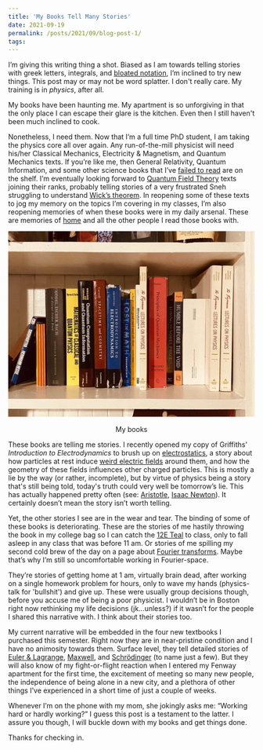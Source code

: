 ```yaml
---
title: 'My Books Tell Many Stories'
date: 2021-09-19
permalink: /posts/2021/09/blog-post-1/
tags:
---
```


I’m giving this writing thing a shot.  Biased as I am towards telling stories with greek letters, integrals, and [bloated notation](/images/meme.png), I’m inclined to try new things. This post may or may not be word splatter.  I don't really care.  My training is in *physics*, after all.

My books have been haunting me.  My apartment is so unforgiving in that the only place I can escape their glare is the kitchen.  Even then I still haven't been much inclined to cook.

Nonetheless, I need them. Now that I’m a full time PhD student, I am taking the physics core all over again.  Any run-of-the-mill physicist will need his/her Classical Mechanics, Electricity & Magnetism, and Quantum Mechanics texts.  If you’re like me, then General Relativity, Quantum Information, and some other science books that I’ve [failed to read](https://www.amazon.com/Gödel-Escher-Bach-Eternal-Golden/dp/0465026567) are on the shelf.  I’m eventually looking forward to [Quantum Field Theory](https://en.wikipedia.org/wiki/Standard_Model) texts joining their ranks, probably telling stories of a very frustrated Sneh struggling to understand [Wick’s theorem](https://en.wikipedia.org/wiki/Wick%27s_theorem).  In reopening some of these texts to jog my memory on the topics I’m covering in my classes, I’m also reopening memories of when these books were in my daily arsenal.  These are memories of [home](https://goo.gl/maps/PGtSgCTFF5CxJv4v6) and all the other people I read those books with.

![Bookshelf](/images/books.JPG)
<p align="center">
  My books
</p>

These books are telling me stories.  I recently opened my copy of Griffiths' *Introduction to Electrodynamics* to brush up on [electrostatics](https://en.wikipedia.org/wiki/Electrostatics), a story about how particles at rest induce [weird electric fields](https://phet.colorado.edu/sims/html/charges-and-fields/latest/charges-and-fields_en.html) around them, and how the geometry of these fields influences other charged particles.  This is mostly a lie by the way (or rather, incomplete), but by virtue of physics being a story that's still being told, today's truth could very well be tomorrow’s lie. This has actually happened pretty often (see: [Aristotle](https://en.wikipedia.org/wiki/Aristotle), [Isaac Newton](https://en.wikipedia.org/wiki/Isaac_Newton)). It certainly doesn’t mean the story isn’t worth telling.

Yet, the other stories I see are in the wear and tear.  The binding of some of these books is deteriorating.  These are the stories of me hastily throwing the book in my college bag so I can catch the [12E Teal](https://mtd.org/media/3517/12-teal-weekday.png?anchor=center&mode=crop&rnd=132721317450000000) to class, only to fall asleep in any class that was before 11 am.  Or stories of me spilling my second cold brew of the day on a page about [Fourier transforms](https://www.youtube.com/watch?v=spUNpyF58BY).  Maybe that’s why I’m still so uncomfortable working in Fourier-space.  

They’re stories of getting home at 1 am, virtually brain dead, after working on a single homework problem for hours, only to wave my hands (physics-talk for 'bullshit') and give up.  These were usually group decisions though, before you accuse me of being a poor physicist.  I wouldn’t be in Boston right now rethinking my life decisions (jk...unless?) if it wasn’t for the people I shared this narrative with. I think about their stories too.

My current narrative will be embedded in the four new textbooks I purchased this semester.  Right now they are in near-pristine condition and I have no animosity towards them.  Surface level, they tell detailed stories of [Euler & Lagrange](https://en.wikipedia.org/wiki/Euler–Lagrange_equation), [Maxwell](https://en.wikipedia.org/wiki/Maxwell%27s_equations), and [Schrödinger](https://en.wikipedia.org/wiki/Schrödinger_equation) (to name just a few). But they will also know of my fight-or-flight reaction when I entered my Fenway apartment for the first time, the excitement of meeting so many new people, the independence of being alone in a new city, and a plethora of other things I’ve experienced in a short time of just a couple of weeks.

Whenever I’m on the phone with my mom, she jokingly asks me: “Working hard or hardly working?”  I guess this post is a testament to the latter.  I assure you though, I will buckle down with my books and get things done.  

Thanks for checking in.
